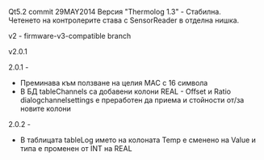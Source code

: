 Qt5.2
commit 29MAY2014
Версия  "Thermolog 1.3" - Стабилна.  
Четенето на контролерите става с SensorReader в отделна нишка.


v2 - firmware-v3-compatible branch 

v2.0.1

2.0.1 -
- Преминава към ползване на целия МАС с 16 символа
- В БД tableChannels са добавени колони REAL - Offset и Ratio
dialogchannelsettings  е преработен да приема и стойности от/за новите
колони

2.0.2 -
- В таблицата tableLog името на колоната Temp е сменено на Value и типа е променен от INT на REAL